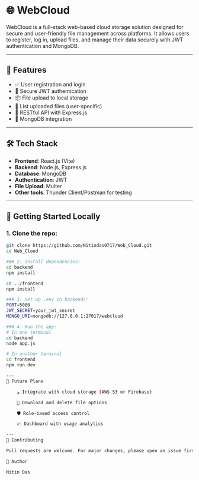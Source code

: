 # 🌐 WebCloud

WebCloud is a full-stack web-based cloud storage solution designed for secure and user-friendly file management across platforms. It allows users to register, log in, upload files, and manage their data securely with JWT authentication and MongoDB.

---

## 🚀 Features

- ✅ User registration and login  
- 🔐 Secure JWT authentication  
- 📦 File upload to local storage  
- 📂 List uploaded files (user-specific)  
- 🧾 RESTful API with Express.js  
- 🌱 MongoDB integration  

---

## 🛠️ Tech Stack

- **Frontend**: React.js (Vite)  
- **Backend**: Node.js, Express.js  
- **Database**: MongoDB  
- **Authentication**: JWT  
- **File Upload**: Multer  
- **Other tools**: Thunder Client/Postman for testing  

---

## 🧪 Getting Started Locally

### 1. Clone the repo:
```bash
git clone https://github.com/Nitindas0717/Web_Cloud.git
cd Web_Cloud

### 2. Install dependencies:
cd backend
npm install

cd ../frontend
npm install

### 3. Set up .env in backend/:
PORT=5000
JWT_SECRET=your_jwt_secret
MONGO_URI=mongodb://127.0.0.1:27017/webcloud

### 4. Run the app:
# In one terminal
cd backend
node app.js

# In another terminal
cd frontend
npm run dev

---
🧠 Future Plans

    ☁️ Integrate with cloud storage (AWS S3 or Firebase)

    🧾 Download and delete file options

    🛡️ Role-based access control

    📈 Dashboard with usage analytics

---
🙌 Contributing

Pull requests are welcome. For major changes, please open an issue first to discuss what you would like to change.

👤 Author

Nitin Das